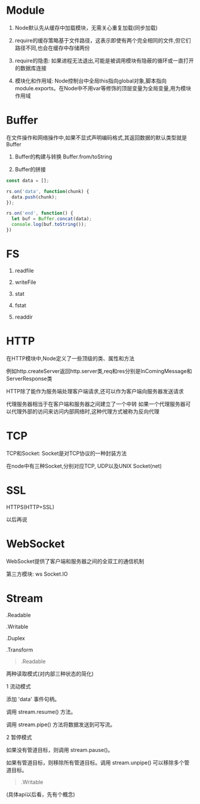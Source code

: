 # Module 

1. Node默认先从缓存中加载模块，无需关心重复加载(同步加载)

2. require的缓存策略基于文件路径，这表示即使有两个完全相同的文件,但它们路径不同,也会在缓存中存储两份

3. require的隐患: 如果进程无法退出,可能是被调用模块有隐蔽的循环或一直打开的数据库连接

4. 模块化和作用域: Node控制台中全局this指向global对象,脚本指向module.exports。在Node中不用var等修饰的顶层变量为全局变量,用为模块作用域

# Buffer

在文件操作和网络操作中,如果不显式声明编码格式,其返回数据的默认类型就是Buffer

1. Buffer的构建与转换 Buffer.from/toString

2. Buffer的拼接

```js
const data = [];

rs.on('data', function(chunk) {
  data.push(chunk);
});

rs.on('end', function() {
  let buf = Buffer.concat(data);
  console.log(buf.toString());
})
```

# FS

1. readfile

2. writeFile

3. stat

4. fstat

5. readdir

# HTTP

在HTTP模块中,Node定义了一些顶级的类、属性和方法

例如http.createServer返回http.server类,req和res分别是InComingMessage和ServerResponse类

HTTP除了能作为服务端处理客户端请求,还可以作为客户端向服务器发送请求

代理服务器相当于在客户端和服务器之间建立了一个中转
如果一个代理服务器可以代理外部的访问来访问内部网络时,这种代理方式被称为反向代理

# TCP

TCP和Socket: Socket是对TCP协议的一种封装方法

在node中有三种Socket,分别对应TCP, UDP以及UNIX Socket(net)

# SSL

HTTPS(HTTP+SSL)

以后再说

# WebSocket

WebSocket提供了客户端和服务器之间的全双工的通信机制

第三方模块: ws Socket.IO

# Stream

.Readable

.Writable

.Duplex

.Transform

> .Readable

两种读取模式(对内部三种状态的简化)

1 流动模式

添加 'data' 事件句柄。

调用 stream.resume() 方法。

调用 stream.pipe() 方法将数据发送到可写流。

2 暂停模式

如果没有管道目标，则调用 stream.pause()。

如果有管道目标，则移除所有管道目标。调用 stream.unpipe() 可以移除多个管道目标。

> .Writable

(具体api以后看，先有个概念)
